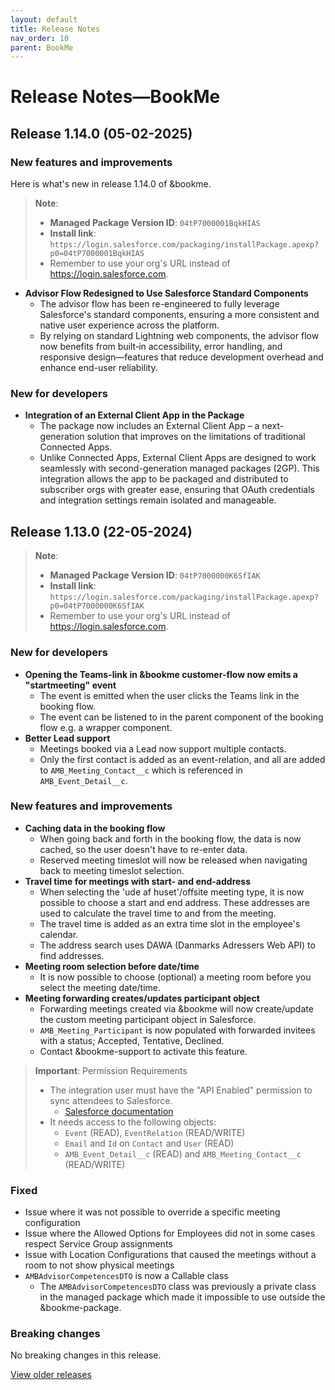 ```yaml
---
layout: default
title: Release Notes
nav_order: 10
parent: BookMe
---
```


# Release Notes—BookMe

## Release 1.14.0 (05-02-2025)

### New features and improvements
Here is what's new in release 1.14.0 of &bookme.

> **Note**:
> - **Managed Package Version ID**: `04tP7000001BqkHIAS`
> - **Install link**: `https://login.salesforce.com/packaging/installPackage.apexp?p0=04tP7000001BqkHIAS`
> - Remember to use your org's URL instead of https://login.salesforce.com.

- **Advisor Flow Redesigned to Use Salesforce Standard Components**
  - The advisor flow has been re-engineered to fully leverage Salesforce's standard components, ensuring a more consistent and native user experience across the platform.
  - By relying on standard Lightning web components, the advisor flow now benefits from built‐in accessibility, error handling, and responsive design—features that reduce development overhead and enhance end-user reliability.

### New for developers
- **Integration of an External Client App in the Package**
  - The package now includes an External Client App – a next-generation solution that improves on the limitations of traditional Connected Apps.
  - Unlike Connected Apps, External Client Apps are designed to work seamlessly with second-generation managed packages (2GP). This integration allows the app to be packaged and distributed to subscriber orgs with greater ease, ensuring that OAuth credentials and integration settings remain isolated and manageable.

## Release 1.13.0 (22-05-2024)

> **Note**:
> - **Managed Package Version ID**: `04tP7000000K6SfIAK`
> - **Install link**: `https://login.salesforce.com/packaging/installPackage.apexp?p0=04tP7000000K6SfIAK`
> - Remember to use your org's URL instead of https://login.salesforce.com.

### New for developers

- **Opening the Teams-link in &bookme customer-flow now emits a "startmeeting" event**
    - The event is emitted when the user clicks the Teams link in the booking flow.
    - The event can be listened to in the parent component of the booking flow e.g. a wrapper component.
- **Better Lead support**
    - Meetings booked via a Lead now support multiple contacts.
    - Only the first contact is added as an event-relation, and all are added to `AMB_Meeting_Contact__c` which is referenced in `AMB_Event_Detail__c`.

### New features and improvements
- **Caching data in the booking flow**
    - When going back and forth in the booking flow, the data is now cached, so the user doesn't have to re-enter data.
    - Reserved meeting timeslot will now be released when navigating back to meeting timeslot selection.
- **Travel time for meetings with start- and end-address**
    - When selecting the 'ude af huset'/offsite meeting type, it is now possible to choose a start and end address. These addresses are used to calculate the travel time to and from the meeting.
    - The travel time is added as an extra time slot in the employee's calendar.
    - The address search uses DAWA (Danmarks Adressers Web API) to find addresses.
- **Meeting room selection before date/time**
    - It is now possible to choose (optional) a meeting room before you select the meeting date/time.
- **Meeting forwarding creates/updates participant object**
    - Forwarding meetings created via &bookme will now create/update the custom meeting participant object in Salesforce.
    - `AMB_Meeting_Participant` is now populated with forwarded invitees with a status; Accepted, Tentative, Declined.
    - Contact &bookme-support to activate this feature.

> **Important**: Permission Requirements
>
> - The integration user must have the "API Enabled" permission to sync attendees to Salesforce.
>   - [Salesforce documentation](https://help.salesforce.com/s/articleView?id=sf.branded_apps_commun_api_permset.htm&type=5)
> - It needs access to the following objects:
>   - `Event` (READ), `EventRelation` (READ/WRITE)
>   - `Email` and `Id` on `Contact` and `User` (READ)
>   - `AMB_Event_Detail__c` (READ) and `AMB_Meeting_Contact__c` (READ/WRITE)

### Fixed
- Issue where it was not possible to override a specific meeting configuration
- Issue where the Allowed Options for Employees did not in some cases respect Service Group assignments
- Issue with Location Configurations that caused the meetings without a room to not show physical meetings
- `AMBAdvisorCompetencesDTO` is now a Callable class
    - The `AMBAdvisorCompetencesDTO` class was previously a private class in the managed package which made it impossible to use outside the &bookme-package.

### Breaking changes
No breaking changes in this release.

[View older releases](https://github.com/andmoney/bookme/releases)
